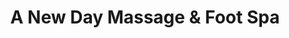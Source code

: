 ---
title: "A New Day Massage & Foot Spa"
url: /nashville/a-new-day-massage-und-foot-spa/
shop: Kosmetik
---